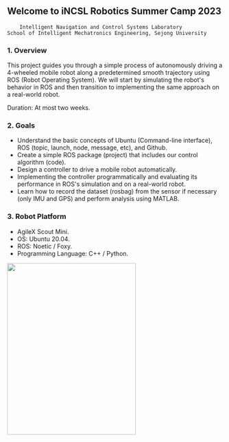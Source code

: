 ## Welcome to iNCSL Robotics Summer Camp 2023
        Intelligent Navigation and Control Systems Laboratory
    School of Intelligent Mechatronics Engineering, Sejong University
### 1. Overview
This project guides you through a simple process of autonomously driving a 4-wheeled mobile robot along a predetermined smooth trajectory using ROS (Robot Operating System). We will start by simulating the robot's behavior in ROS and then transition to implementing the same approach on a real-world robot.

Duration: At most two weeks.
### 2. Goals
- Understand the basic concepts of Ubuntu (Command-line interface), ROS (topic, launch, node, message, etc), and Github.
- Create a simple ROS package (project) that includes our control algorithm (code).
- Design a controller to drive a mobile robot automatically.
- Implementing the controller programmatically and evaluating its performance in ROS's simulation and on a real-world robot.
- Learn how to record the dataset (rosbag) from the sensor if necessary (only IMU and GPS) and perform analysis using MATLAB.

### 3. Robot Platform
- AgileX Scout Mini.
- OS: Ubuntu 20.04.
- ROS: Noetic / Foxy.
- Programming Language: C++ / Python.

<img src="https://github.com/hoangvietdo/incsl_summer_2023/assets/51826956/ad965c0d-fa97-418a-9bbc-45797883e424" width="300" height="400" align="center">
